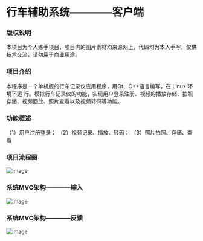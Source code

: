 # 行车辅助系统————客户端

### 版权说明

本项目为个人练手项目，项目内的图片素材均来源网上，代码均为本人手写，仅供技术交流，请勿用于商业用途。

### 项目介绍

本程序是一个单机版的行车记录仪应用程序，用Qt、C++语言编写，在 Linux 环境下运 行。模拟行车记录仪的功能，实现用户登录注册、视频的播放存储、拍照存储、视频回放、照片查看以及视频转码等功能。

### 功能概述

（1）用户注册登录；
（2）视频记录、播放、转码； 
（3）照片拍照、存储、查看

### 项目流程图

![image](https://user-images.githubusercontent.com/56959230/132313881-a5ad9087-631d-435b-88cb-1d0e4a61ed31.png)

### 系统MVC架构————输入

![image](https://user-images.githubusercontent.com/56959230/132314017-a50a574b-f495-4b2f-a9b0-0d59414ffef0.png)

### 系统MVC架构————反馈

![image](https://user-images.githubusercontent.com/56959230/132314105-73cd5e5a-195d-4142-9531-694dea5c3107.png)


